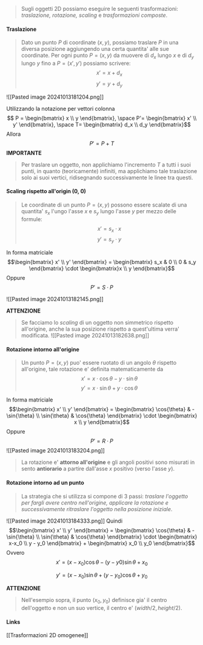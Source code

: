 >Sugli oggetti 2D possiamo eseguire le seguenti trasformazioni: *traslazione, rotazione, scaling* e *trasformazioni composte*.

#### Traslazione
>Dato un punto $P$ di coordinate $(x, y)$, possiamo traslare $P$ in una diversa posizione aggiungendo una certa quantita' alle sue coordinate.
>Per ogni punto $P=(x,y)$ da muovere di $d_x$ lungo $x$ e di $d_y$ lungo $y$ fino a $P=(x',y')$ possiamo scrivere:
>$$ x' = x + d_x $$
>$$ y' = y + d_y $$

![[Pasted image 20241013181204.png]]

Utilizzando la notazione per vettori colonna
$$ P = \begin{bmatrix} x \\ y \end{bmatrix}, \space P'= \begin{bmatrix} x' \\ y' \end{bmatrix}, \space T= \begin{bmatrix} d_x \\ d_y \end{bmatrix}$$
Allora 
$$P' = P + T$$
**IMPORTANTE**
>Per traslare un oggetto, non applichiamo l'incremento $T$ a tutti i suoi punti, in quanto (teoricamente) infiniti, ma applichiamo tale traslazione solo ai suoi vertici, ridisegnando successivamente le linee tra questi.

#### Scaling rispetto all'origin (0, 0)
>Le coordinate di un punto $P=(x,y)$ possono essere scalate di una quantita' $s_x$ l'ungo l'asse $x$ e $s_y$ lungo l'asse $y$ per mezzo delle formule:
>$$x'= s_x \cdot x$$
>$$y'=s_y \cdot y$$

In forma matriciale
$$\begin{bmatrix} x' \\ y' \end{bmatrix} = 
\begin{bmatrix}   s_x & 0 \\ 0 & s_y \end{bmatrix} \cdot \begin{bmatrix}x \\ y \end{bmatrix}$$
Oppure
$$P' = S \cdot P$$

![[Pasted image 20241013182145.png]]

**ATTENZIONE**
>Se facciamo lo *scaling* di un oggetto non simmetrico rispetto all'origine, anche la sua posizione rispetto a quest'ultima verra' modificata.
>![[Pasted image 20241013182638.png]]

#### Rotazione intorno all'origine
>Un punto $P=(x,y)$ puo' essere ruotato di un angolo $\theta$  rispetto all'origine, tale rotazione e' definita matematicamente da
>$$ x' = x \cdot \cos{\theta}  - y \cdot \sin{\theta}$$
>$$y' = x \cdot \sin{\theta} + y \cdot \cos{\theta} $$

In forma matriciale
$$\begin{bmatrix} x' \\ y' \end{bmatrix} =  \begin{bmatrix} \cos{\theta} & -\sin{\theta}  \\ \sin{\theta} & \cos{\theta} \end{bmatrix} \cdot \begin{bmatrix} x \\ y \end{bmatrix}$$
Oppure
$$P' = R \cdot P$$
![[Pasted image 20241013183204.png]]

>La rotazione e' **attorno all'origine** e gli angoli  positivi sono misurati in sento **antiorario** a partire dall'asse $x$  positivo (verso l'asse $y$).

#### Rotazione intorno ad un punto
>La strategia che si utilizza si compone di 3 passi: *traslare l'oggetto per fargli avere centro nell'origine, applicare la rotazione e successivamente ritraslare l'oggetto nella posizione iniziale*.

![[Pasted image 20241013184333.png]]
Quindi
$$\begin{bmatrix} x' \\ y' \end{bmatrix} = \begin{bmatrix} \cos{\theta} & -\sin{\theta} \\ \sin{\theta} & \cos{\theta} \end{bmatrix} \cdot \begin{bmatrix} x-x_0 \\  y - y_0 \end{bmatrix} + \begin{bmatrix} x_0 \\ y_0 \end{bmatrix}$$
Ovvero
$$x' = (x - x_0)\cos{\theta} - (y-y0)\sin{\theta} + x_0$$

$$y' = (x - x_0)\sin{\theta} + (y - y_0)\cos{\theta} + y_0$$


**ATTENZIONE**
>Nell'esempio sopra, il punto $(x_0, y_0)$ definisce gia' il centro dell'oggetto e non un suo vertice, il centro e' $(width / 2, height / 2)$.

#### Links
[[Trasformazioni 2D omogenee]]